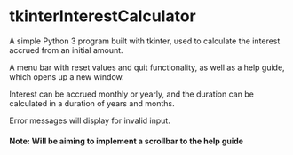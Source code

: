 # tkinterInterestCalculator

A simple Python 3 program built with tkinter, used to calculate the interest accrued from an initial amount.

A menu bar with reset values and quit functionality, as well as a help guide, which opens up a new window.

Interest can be accrued monthly or yearly, and the duration can be calculated in a duration of years and months.

Error messages will display for invalid input.


#### Note: Will be aiming to implement a scrollbar to the help guide

